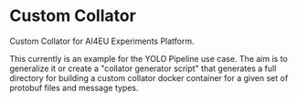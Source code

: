 # Custom Collator

Custom Collator for AI4EU Experiments Platform.

This currently is an example for the YOLO Pipeline use case.
The aim is to generalize it or create a "collator generator script" that generates a full directory for building a custom collator docker container for a given set of protobuf files and message types.
